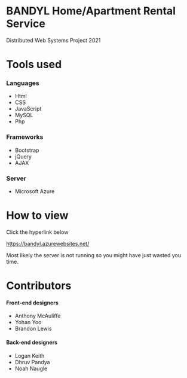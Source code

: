 BANDYL Home/Apartment Rental Service
====================================
Distributed Web Systems Project 2021

Tools used
==========
### Languages
* Html
* CSS
* JavaScript
* MySQL
* Php

### Frameworks
* Bootstrap
* jQuery
* AJAX

### Server
* Microsoft Azure


How to view
=============

Click the hyperlink below 

  https://bandyl.azurewebsites.net/

Most likely the server is not running so you might have just wasted you time.

Contributors
==============
#### Front-end designers
* Anthony McAuliffe 
* Yohan Yoo
* Brandon Lewis

#### Back-end designers
* Logan Keith
* Dhruv Pandya
* Noah Naugle
